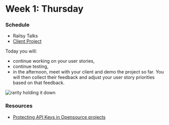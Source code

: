# Week 1: Thursday

### Schedule

- Railsy Talks
- [Client Project](../../../../client-project-challenge)

Today you will:
- continue working on your user stories,
- continue testing,
- in the afternoon, meet with your client and demo the project so far. You will then collect their feedback and adjust your user story priorities based on that feedback.

![rarity holding it down](http://mlpforums.com/uploads/post_images/img-2784165-4-img_2712325_1_mlfw2933_1329602553300.gif)

### Resources

- [Protecting API Keys in Opensource
  projects](https://github.com/devbootcamp/reference/wiki/Open-Source-Secrets)
